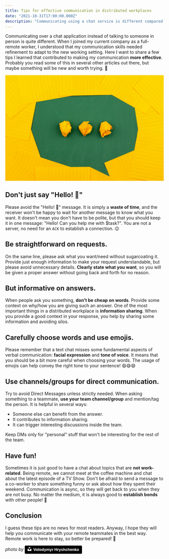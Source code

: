 ```yaml
---
title: Tips for effective communication in distributed workplaces
date: "2021-10-31T17:00:00.000Z"
description: "Communicating using a chat service is different compared to being in the same office. Here is what I learned when trying to make my communication with remote teammates more effective! 🚀"
---
```


Communicating over a chat application instead of talking to someone in person is quite different. When I joined my current company as a full-remote worker, I understood that my communication skills needed refinement to adapt to the new working setting.
Here I want to share a few tips I learned that contributed to making my communication **more effective**. Probably you read some of this in several other articles out there, but maybe something will be new and worth trying. 🙂

![communication](img/communication.png)

## Don't just say "Hello! 👋"
Please avoid the "Hello! 👋" message. It is simply a **waste of time**, and the receiver won't be happy to wait for another message to know what you want. It doesn't mean you don't have to be polite, but that you should keep it in one message: "Hello! Can you help me with $task?". 
You are not a server, no need for an `ACK` to establish a connection. 😉

## Be straightforward on requests.
On the same line, please ask what you want/need without sugarcoating it. Provide just enough information to make your request understandable, but please avoid unnecessary details. **Clearly state what you want**, so you will be given a proper answer without going back and forth for no reason.

## But informative on answers.
When people ask you something, **don't be cheap on words**. Provide some context on why/how you are giving such an answer. One of the most important things in a distributed workplace is **information sharing**. When you provide a good context in your response, you help by sharing some information and avoiding silos.

## Carefully choose words and use emojis.
Please remember that a text chat misses some fundamental aspects of verbal communication: **facial expression** and **tone of voice**. It means that you should be a bit more careful when choosing your words. The usage of emojis can help convey the right tone to your sentence! 😄😄😄

## Use channels/groups for direct communication.
Try to avoid Direct Messages unless strictly needed. When asking something to a teammate, **use your team channel/group** and mention/tag the person. It is helpful in several ways:
* Someone else can benefit from the answer.
* It contributes to information sharing.
* It can trigger interesting discussions inside the team.

Keep DMs only for "personal" stuff that won't be interesting for the rest of the team.

## Have fun!
Sometimes it is just good to have a chat about topics that are **not work-related**. Being remote, we cannot meet at the coffee machine and chat about the latest episode of a TV Show. Don't be afraid to send a message to a co-worker to share something funny or ask about how they spent their weekend. Communication is async, so they will get back to you when they are not busy. No matter the medium, it is always good to **establish bonds** with other people! 🥳

## Conclusion
I guess these tips are no news for most readers. Anyway, I hope they will help you communicate with your remote teammates in the best way. Remote work is here to stay, so better be prepared! 🚀

*photo by*  <a style="background-color:black;color:white;text-decoration:none;padding:4px 6px;font-family:-apple-system, BlinkMacSystemFont, &quot;San Francisco&quot;, &quot;Helvetica Neue&quot;, Helvetica, Ubuntu, Roboto, Noto, &quot;Segoe UI&quot;, Arial, sans-serif;font-size:12px;font-weight:bold;line-height:1.2;display:inline-block;border-radius:3px" href="https://unsplash.com/@lunarts?utm_source=unsplash&utm_medium=referral&utm_content=creditCopyText" title="Download free do whatever you want high-resolution photos from Volodymyr Hryshchenko"><span style="display:inline-block;padding:2px 3px"><svg xmlns="http://www.w3.org/2000/svg" style="height:12px;width:auto;position:relative;vertical-align:middle;top:-2px;fill:white" viewBox="0 0 32 32"><title>unsplash-logo</title><path d="M10 9V0h12v9H10zm12 5h10v18H0V14h10v9h12v-9z"></path></svg></span><span style="display:inline-block;padding:2px 3px">Volodymyr Hryshchenko</span></a>